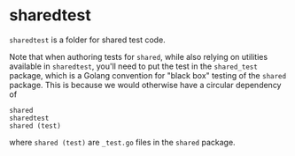 # sharedtest

`sharedtest` is a folder for shared test code.

Note that when authoring tests for `shared`, while also relying on utilities
available in `sharedtest`, you'll need to put the test in the `shared_test`
package, which is a Golang convention for "black box" testing of the `shared`
package. This is because we would otherwise have a circular dependency of

    shared
    sharedtest
    shared (test)

where `shared (test)` are `_test.go` files in the `shared` package.

